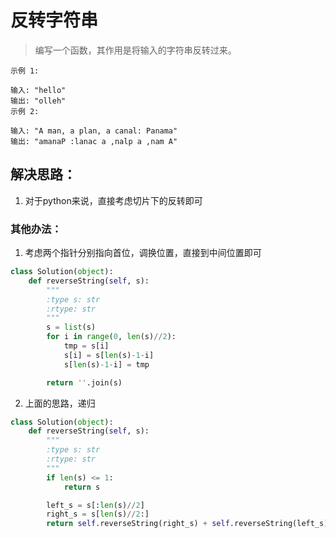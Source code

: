 # 反转字符串

> 编写一个函数，其作用是将输入的字符串反转过来。

```
示例 1:

输入: "hello"
输出: "olleh"
示例 2:

输入: "A man, a plan, a canal: Panama"
输出: "amanaP :lanac a ,nalp a ,nam A"
```

## 解决思路：
1. 对于python来说，直接考虑切片下的反转即可

### 其他办法：
1. 考虑两个指针分别指向首位，调换位置，直接到中间位置即可

```python
class Solution(object):
    def reverseString(self, s):
        """
        :type s: str
        :rtype: str
        """
        s = list(s)
        for i in range(0, len(s)//2):
            tmp = s[i]
            s[i] = s[len(s)-1-i]
            s[len(s)-1-i] = tmp

        return ''.join(s)
```

2. 上面的思路，递归

```python
class Solution(object):
    def reverseString(self, s):
        """
        :type s: str
        :rtype: str
        """
        if len(s) <= 1:
            return s

        left_s = s[:len(s)//2]
        right_s = s[len(s)//2:]
        return self.reverseString(right_s) + self.reverseString(left_s)
```